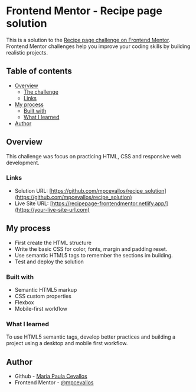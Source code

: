 # Frontend Mentor - Recipe page solution

This is a solution to the [Recipe page challenge on Frontend Mentor](https://www.frontendmentor.io/challenges/recipe-page-KiTsR8QQKm). Frontend Mentor challenges help you improve your coding skills by building realistic projects.

## Table of contents

- [Overview](#overview)
  - [The challenge](#the-challenge)
  - [Links](#links)
- [My process](#my-process)
  - [Built with](#built-with)
  - [What I learned](#what-i-learned)
- [Author](#author)

## Overview

This challenge was focus on practicing HTML, CSS and responsive web development.

### Links

- Solution URL: [https://github.com/mpcevallos/recipe_solution](https://github.com/mpcevallos/recipe_solution)
- Live Site URL: [https://recipepage-frontendmentor.netlify.app/](https://your-live-site-url.com)

## My process

- First create the HTML structure
- Write the basic CSS for color, fonts, margin and padding reset.
- Use semantic HTML5 tags to remember the sections im building.
- Test and deploy the solution

### Built with

- Semantic HTML5 markup
- CSS custom properties
- Flexbox
- Mobile-first workflow

### What I learned

To use HTML5 semantic tags, develop better practices and building a project using a desktop and mobile first workflow.

## Author

- Github - [Maria Paula Cevallos](https://github.com/mpcevallos)
- Frontend Mentor - [@mpcevallos](https://www.frontendmentor.io/profile/mpcevallos)
